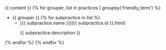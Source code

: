 {{ content }}
{% for grouper, list in practices | groupby('friendly_term')  %}
  * {{ grouper }} 
  {% for subpractice in list %}
    * [{{ subpractice.name }}]({{ subpractice.id }}.html)
      <p> {{ subpractice.description }} </p>

  {% endfor %}
{% endfor %}